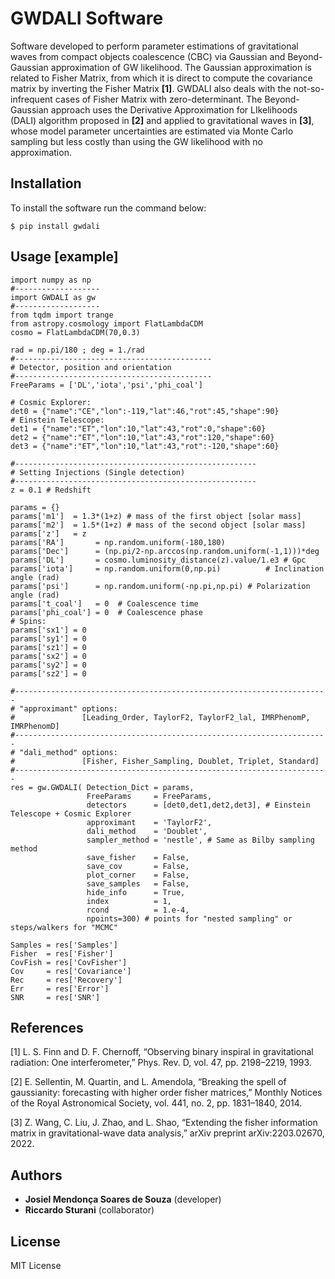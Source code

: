 # **GWDALI Software**

Software developed to perform parameter estimations of gravitational waves from compact objects coalescence (CBC) via Gaussian and Beyond-Gaussian approximation of GW likelihood. The Gaussian approximation is related to Fisher Matrix, from which it is direct to compute the covariance matrix by inverting the Fisher Matrix **[1]**. GWDALI also deals with the not-so-infrequent cases of Fisher Matrix with zero-determinant. The Beyond-Gaussian approach uses the Derivative Approximation for LIkelihoods (DALI) algorithm proposed in **[2]** and applied to gravitational waves in **[3]**, whose model parameter uncertainties are estimated via Monte Carlo sampling but less costly than using the GW likelihood with no approximation.


## Installation

To install the software run the command below:

```
$ pip install gwdali
```
    
## Usage [example]
    import numpy as np
    #-------------------
    import GWDALI as gw
    #-------------------
    from tqdm import trange
    from astropy.cosmology import FlatLambdaCDM
    cosmo = FlatLambdaCDM(70,0.3)

    rad = np.pi/180 ; deg = 1./rad
    #--------------------------------------------
    # Detector, position and orientation
    #--------------------------------------------
    FreeParams = ['DL','iota','psi','phi_coal']

    # Cosmic Explorer:
    det0 = {"name":"CE","lon":-119,"lat":46,"rot":45,"shape":90}
    # Einstein Telescope:
    det1 = {"name":"ET","lon":10,"lat":43,"rot":0,"shape":60}
    det2 = {"name":"ET","lon":10,"lat":43,"rot":120,"shape":60}
    det3 = {"name":"ET","lon":10,"lat":43,"rot":-120,"shape":60}

    #------------------------------------------------------
    # Setting Injections (Single detection)
    #------------------------------------------------------
    z = 0.1 # Redshift

    params = {}
    params['m1']  = 1.3*(1+z) # mass of the first object [solar mass]
    params['m2']  = 1.5*(1+z) # mass of the second object [solar mass]
    params['z']   = z
    params['RA']       = np.random.uniform(-180,180)
    params['Dec']      = (np.pi/2-np.arccos(np.random.uniform(-1,1)))*deg
    params['DL']       = cosmo.luminosity_distance(z).value/1.e3 # Gpc
    params['iota']     = np.random.uniform(0,np.pi)          # Inclination angle (rad)
    params['psi']      = np.random.uniform(-np.pi,np.pi) # Polarization angle (rad)
    params['t_coal']   = 0  # Coalescence time
    params['phi_coal'] = 0  # Coalescence phase
    # Spins:
    params['sx1'] = 0
    params['sy1'] = 0
    params['sz1'] = 0
    params['sx2'] = 0
    params['sy2'] = 0
    params['sz2'] = 0

    #----------------------------------------------------------------------
    # "approximant" options:
    #               [Leading_Order, TaylorF2, TaylorF2_lal, IMRPhenomP, IMRPhenomD]
    #----------------------------------------------------------------------
    # "dali_method" options:
    #               [Fisher, Fisher_Sampling, Doublet, Triplet, Standard]
    #----------------------------------------------------------------------
    res = gw.GWDALI( Detection_Dict = params,
                     FreeParams     = FreeParams,
                     detectors      = [det0,det1,det2,det3], # Einstein Telescope + Cosmic Explorer
                     approximant    = 'TaylorF2',
                     dali_method    = 'Doublet',
                     sampler_method = 'nestle', # Same as Bilby sampling method
                     save_fisher    = False,
                     save_cov       = False,
                     plot_corner    = False,
                     save_samples   = False,
                     hide_info      = True,
                     index          = 1,
                     rcond          = 1.e-4,
                     npoints=300) # points for "nested sampling" or steps/walkers for "MCMC"

    Samples = res['Samples']
    Fisher  = res['Fisher']
    CovFish = res['CovFisher']
    Cov     = res['Covariance']
    Rec     = res['Recovery']
    Err     = res['Error']
    SNR     = res['SNR']

## References

[1] L. S. Finn and D. F. Chernoff, “Observing binary inspiral in gravitational radiation: One interferometer,” Phys. Rev. D, vol. 47, pp. 2198–2219, 1993.

[2] E. Sellentin, M. Quartin, and L. Amendola, “Breaking the spell of gaussianity: forecasting with higher order fisher matrices,” Monthly Notices of the Royal Astronomical Society, vol. 441, no. 2, pp. 1831–1840, 2014.

[3] Z. Wang, C. Liu, J. Zhao, and L. Shao, “Extending the fisher information matrix in gravitational-wave data analysis,” arXiv preprint arXiv:2203.02670, 2022.

## Authors

- **Josiel Mendonça Soares de Souza** (developer)
- **Riccardo Sturani** (collaborator)

## License

MIT License